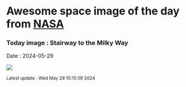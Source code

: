 
# Awesome space image of the day from [NASA](https://api.nasa.gov/)

### Today image : Stairway to the Milky Way
Date : 2024-05-29

![](https://apod.nasa.gov/apod/image/2405/StairwayToMilkyway_Marcin_1080.jpg)

<small>Latest update : Wed May 29 10:15:59 2024</small>
        